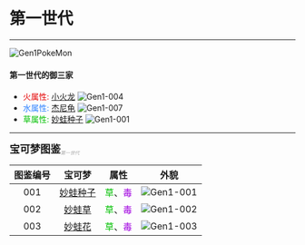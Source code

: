 # 第一世代

---

![Gen1PokeMon](/images/PokeMons/InitialPokeMon/gen1.jpg)

<h4>第一世代的御三家</h4>

* <font color="#E40000">火属性:</font> [小火龙](/lang/zh-CN/illustration/gen1.md "小火龙") ![Gen1-004](/images/PokeMons/Gen1/004.gif "小火龙")<br>
* <font color="#2B80FF">水属性:</font> [杰尼龟](/lang/zh-CN/illustration/gen1.md "杰尼龟") ![Gen1-007](/images/PokeMons/Gen1/007.gif "杰尼龟")<br>
* <font color="#00C000">草属性:</font> [妙蛙种子](/lang/zh-CN/illustration/gen1.md "妙蛙种子") ![Gen1-001](/images/PokeMons/Gen1/001.gif "妙蛙种子")<br>

---

<font size="4"><b>宝可梦图鉴</b></font><font size="1" color="#A9A9A9"><sub><i>第一世代</i></sub></font>

|图鉴编号|宝可梦|属性|外貌|
|:---:|:---:|:---:|:---:|
|001|[妙蛙种子](/lang/zh-CN/illustration/gen1.md "妙蛙种子")|<font color="#00C000">草</font>、<font color="#A000E0">毒</font>|![Gen1-001](/images/PokeMons/Gen1/001.gif "妙蛙种子")|
|002|[妙蛙草](/lang/zh-CN/illustration/gen1.md "妙蛙草")|<font color="#00C000">草</font>、<font color="#A000E0">毒</font>|![Gen1-002](/images/PokeMons/Gen1/002.gif "妙蛙草")|
|003|[妙蛙花](/lang/zh-CN/illustration/gen1.md "妙蛙花")|<font color="#00C000">草</font>、<font color="#A000E0">毒</font>|![Gen1-003](/images/PokeMons/Gen1/003.gif "妙蛙花")|
